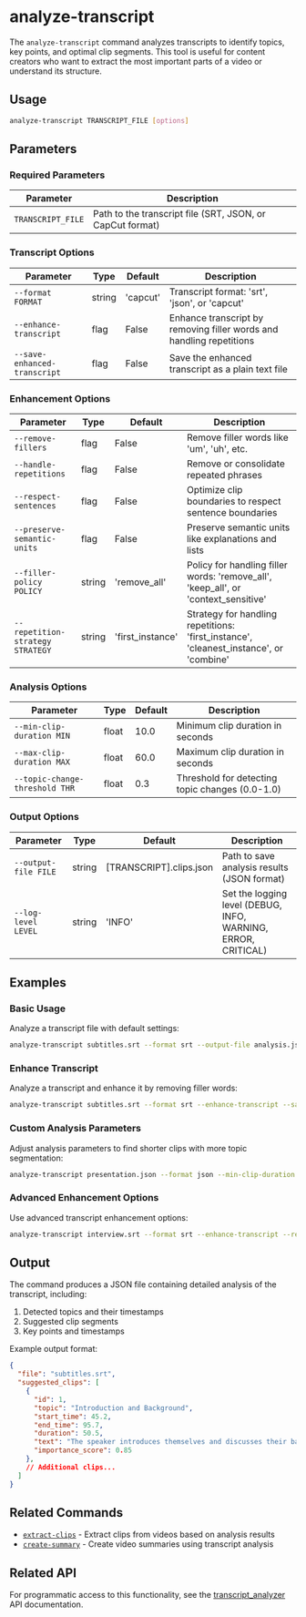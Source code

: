 # analyze-transcript

The `analyze-transcript` command analyzes transcripts to identify topics, key points, and optimal clip segments. This tool is useful for content creators who want to extract the most important parts of a video or understand its structure.

## Usage

```bash
analyze-transcript TRANSCRIPT_FILE [options]
```

## Parameters

### Required Parameters

| Parameter | Description |
|-----------|-------------|
| `TRANSCRIPT_FILE` | Path to the transcript file (SRT, JSON, or CapCut format) |

### Transcript Options

| Parameter | Type | Default | Description |
|-----------|------|---------|-------------|
| `--format FORMAT` | string | 'capcut' | Transcript format: 'srt', 'json', or 'capcut' |
| `--enhance-transcript` | flag | False | Enhance transcript by removing filler words and handling repetitions |
| `--save-enhanced-transcript` | flag | False | Save the enhanced transcript as a plain text file |

### Enhancement Options

| Parameter | Type | Default | Description |
|-----------|------|---------|-------------|
| `--remove-fillers` | flag | False | Remove filler words like 'um', 'uh', etc. |
| `--handle-repetitions` | flag | False | Remove or consolidate repeated phrases |
| `--respect-sentences` | flag | False | Optimize clip boundaries to respect sentence boundaries |
| `--preserve-semantic-units` | flag | False | Preserve semantic units like explanations and lists |
| `--filler-policy POLICY` | string | 'remove_all' | Policy for handling filler words: 'remove_all', 'keep_all', or 'context_sensitive' |
| `--repetition-strategy STRATEGY` | string | 'first_instance' | Strategy for handling repetitions: 'first_instance', 'cleanest_instance', or 'combine' |

### Analysis Options

| Parameter | Type | Default | Description |
|-----------|------|---------|-------------|
| `--min-clip-duration MIN` | float | 10.0 | Minimum clip duration in seconds |
| `--max-clip-duration MAX` | float | 60.0 | Maximum clip duration in seconds |
| `--topic-change-threshold THR` | float | 0.3 | Threshold for detecting topic changes (0.0-1.0) |

### Output Options

| Parameter | Type | Default | Description |
|-----------|------|---------|-------------|
| `--output-file FILE` | string | [TRANSCRIPT].clips.json | Path to save analysis results (JSON format) |
| `--log-level LEVEL` | string | 'INFO' | Set the logging level (DEBUG, INFO, WARNING, ERROR, CRITICAL) |

## Examples

### Basic Usage

Analyze a transcript file with default settings:

```bash
analyze-transcript subtitles.srt --format srt --output-file analysis.json
```

### Enhance Transcript

Analyze a transcript and enhance it by removing filler words:

```bash
analyze-transcript subtitles.srt --format srt --enhance-transcript --save-enhanced-transcript
```

### Custom Analysis Parameters

Adjust analysis parameters to find shorter clips with more topic segmentation:

```bash
analyze-transcript presentation.json --format json --min-clip-duration 5 --max-clip-duration 30 --topic-change-threshold 0.4
```

### Advanced Enhancement Options

Use advanced transcript enhancement options:

```bash
analyze-transcript interview.srt --format srt --enhance-transcript --remove-fillers --handle-repetitions --filler-policy context_sensitive --repetition-strategy cleanest_instance
```

## Output

The command produces a JSON file containing detailed analysis of the transcript, including:

1. Detected topics and their timestamps
2. Suggested clip segments
3. Key points and timestamps

Example output format:
```json
{
  "file": "subtitles.srt",
  "suggested_clips": [
    {
      "id": 1,
      "topic": "Introduction and Background",
      "start_time": 45.2,
      "end_time": 95.7,
      "duration": 50.5,
      "text": "The speaker introduces themselves and discusses their background in the field.",
      "importance_score": 0.85
    },
    // Additional clips...
  ]
}
```

## Related Commands

- [`extract-clips`](extract-clips.md) - Extract clips from videos based on analysis results
- [`create-summary`](create-summary.md) - Create video summaries using transcript analysis

## Related API

For programmatic access to this functionality, see the [transcript_analyzer](../api/transcript_analyzer.md) API documentation.